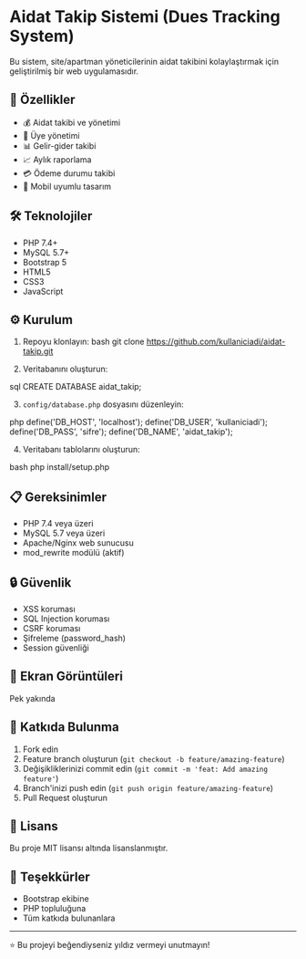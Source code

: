 # Aidat Takip Sistemi (Dues Tracking System)

Bu sistem, site/apartman yöneticilerinin aidat takibini kolaylaştırmak için geliştirilmiş bir web uygulamasıdır.

## 🚀 Özellikler

- 💰 Aidat takibi ve yönetimi
- 👥 Üye yönetimi
- 📊 Gelir-gider takibi
- 📈 Aylık raporlama
- 💳 Ödeme durumu takibi
- 📱 Mobil uyumlu tasarım

## 🛠️ Teknolojiler

- PHP 7.4+
- MySQL 5.7+
- Bootstrap 5
- HTML5
- CSS3
- JavaScript

## ⚙️ Kurulum

1. Repoyu klonlayın:
bash
git clone https://github.com/kullaniciadi/aidat-takip.git

2. Veritabanını oluşturun:

sql
CREATE DATABASE aidat_takip;

3. `config/database.php` dosyasını düzenleyin:

php
define('DB_HOST', 'localhost');
define('DB_USER', 'kullaniciadi');
define('DB_PASS', 'sifre');
define('DB_NAME', 'aidat_takip');

4. Veritabanı tablolarını oluşturun:

bash
php install/setup.php


## 📋 Gereksinimler

- PHP 7.4 veya üzeri
- MySQL 5.7 veya üzeri
- Apache/Nginx web sunucusu
- mod_rewrite modülü (aktif)

## 🔒 Güvenlik

- XSS koruması
- SQL Injection koruması
- CSRF koruması
- Şifreleme (password_hash)
- Session güvenliği

## 📱 Ekran Görüntüleri

Pek yakında 

## 🤝 Katkıda Bulunma

1. Fork edin
2. Feature branch oluşturun (`git checkout -b feature/amazing-feature`)
3. Değişikliklerinizi commit edin (`git commit -m 'feat: Add amazing feature'`)
4. Branch'inizi push edin (`git push origin feature/amazing-feature`)
5. Pull Request oluşturun

## 📝 Lisans

Bu proje MIT lisansı altında lisanslanmıştır.

## 🙏 Teşekkürler

- Bootstrap ekibine
- PHP topluluğuna
- Tüm katkıda bulunanlara

---
⭐️ Bu projeyi beğendiyseniz yıldız vermeyi unutmayın!
